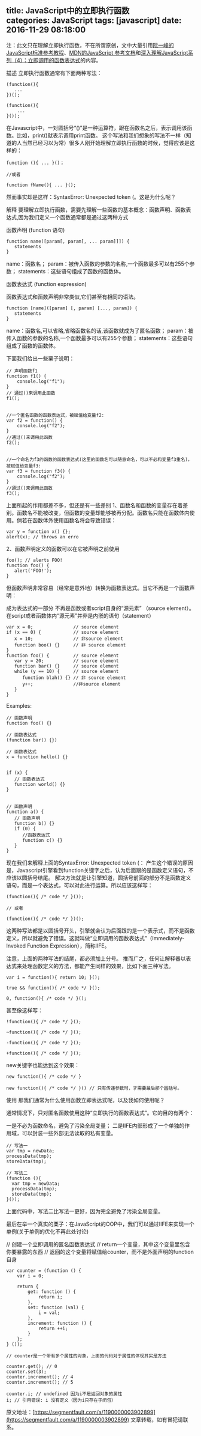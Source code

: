 title: JavaScript中的立即执行函数			
categories: JavaScript
tags: [javascript]
date: 2016-11-29 08:18:00
---

注：此文只在理解立即执行函数，不在所谓原创，文中大量引用[阮一峰的JavaScript标准参考教程](http://javascript.ruanyifeng.com/grammar/function.html#toc23)、[MDN的JavaScript 参考文档](http://javascript.ruanyifeng.com/grammar/function.html#toc23)和[深入理解JavaScript系列（4）：立即调用的函数表达式](http://www.cnblogs.com/tomxu/archive/2011/12/31/2289423.html)的内容。

描述
立即执行函数通常有下面两种写法：
```
(function(){ 
   ...
})();

(function(){ 
    ...
}());
```
在Javascript中，一对圆括号“()”是一种运算符，跟在函数名之后，表示调用该函数。比如，print()就表示调用print函数。
这个写法和我们想象的写法不一样（知道的人当然已经习以为常）很多人刚开始理解立即执行函数的时候，觉得应该是这样的：
```
function (){ ... }()；

//或者

function fName(){ ... }();
```
然而事实却是这样：SyntaxError: Unexpected token (。这是为什么呢？

解释
要理解立即执行函数，需要先理解一些函数的基本概念：函数声明、函数表达式,因为我们定义一个函数通常都是通过这两种方式

函数声明 (function 语句)
```
function name([param[, param[, ... param]]]) {
   statements
}
```
name：函数名；
param：被传入函数的参数的名称,一个函数最多可以有255个参数；
statements：这些语句组成了函数的函数体。

函数表达式 (function expression)

函数表达式和函数声明非常类似,它们甚至有相同的语法。
```
function [name]([param] [, param] [..., param]) {
   statements
}
```
name：函数名,可以省略,省略函数名的话,该函数就成为了匿名函数；
param：被传入函数的参数的名称,一个函数最多可以有255个参数；
statements：这些语句组成了函数的函数体。

下面我们给出一些栗子说明：
```
// 声明函数f1
function f1() {
    console.log("f1");
}
// 通过()来调用此函数
f1();


//一个匿名函数的函数表达式，被赋值给变量f2:
var f2 = function() {
    console.log("f2");
}
//通过()来调用此函数
f2();


//一个命名为f3的函数的函数表达式(这里的函数名可以随意命名，可以不必和变量f3重名)，被赋值给变量f3:
var f3 = function f3() {
    console.log("f2");
}
//通过()来调用此函数
f3();
```
上面所起的作用都差不多，但还是有一些差别
1、函数名和函数的变量存在着差别。函数名不能被改变，但函数的变量却能够被再分配。函数名只能在函数体内使用。倘若在函数体外使用函数名将会导致错误：
```
var y = function x() {};
alert(x); // throws an erro
```
2、函数声明定义的函数可以在它被声明之前使用
```
foo(); // alerts FOO!
function foo() {
   alert('FOO!');
}
```
但函数声明非常容易（经常是意外地）转换为函数表达式。当它不再是一个函数声明：

成为表达式的一部分
不再是函数或者script自身的“源元素” （source element）。在script或者函数体内“源元素”并非是内嵌的语句（statement）
```
var x = 0;               // source element
if (x == 0) {            // source element
   x = 10;               // 非source element
   function boo() {}     // 非 source element
}
function foo() {         // source element
   var y = 20;           // source element
   function bar() {}     // source element
   while (y == 10) {     // source element
      function blah() {} // 非 source element
      y++;               //非source element
   }
}
```
Examples:
```
// 函数声明
function foo() {}

// 函数表达式 
(function bar() {})

// 函数表达式
x = function hello() {}


if (x) {
   // 函数表达式
   function world() {}
}


// 函数声明
function a() {
   // 函数声明
   function b() {}
   if (0) {
      //函数表达式
      function c() {}
   }
}
```
现在我们来解释上面的SyntaxError: Unexpected token (：
产生这个错误的原因是，Javascript引擎看到function关键字之后，认为后面跟的是函数定义语句，不应该以圆括号结尾。
解决方法就是让引擎知道，圆括号前面的部分不是函数定义语句，而是一个表达式，可以对此进行运算。所以应该这样写：
```
(function(){ /* code */ }()); 

// 或者

(function(){ /* code */ })();
```
这两种写法都是以圆括号开头，引擎就会认为后面跟的是一个表示式，而不是函数定义，所以就避免了错误。这就叫做“立即调用的函数表达式”（Immediately-Invoked Function Expression），简称IIFE。

注意，上面的两种写法的结尾，都必须加上分号。
推而广之，任何让解释器以表达式来处理函数定义的方法，都能产生同样的效果，比如下面三种写法。
```
var i = function(){ return 10; }();

true && function(){ /* code */ }();

0, function(){ /* code */ }();
```
甚至像这样写：
```
!function(){ /* code */ }();

~function(){ /* code */ }();

-function(){ /* code */ }();

+function(){ /* code */ }();
```
new关键字也能达到这个效果：
```
new function(){ /* code */ }

new function(){ /* code */ }() // 只有传递参数时，才需要最后那个圆括号。
```
使用
那我们通常为什么使用函数立即表达式呢，以及我如何使用呢？

通常情况下，只对匿名函数使用这种“立即执行的函数表达式”。它的目的有两个：

一是不必为函数命名，避免了污染全局变量；
二是IIFE内部形成了一个单独的作用域，可以封装一些外部无法读取的私有变量。
```
// 写法一
var tmp = newData;
processData(tmp);
storeData(tmp);

// 写法二
(function (){
  var tmp = newData;
  processData(tmp);
  storeData(tmp);
}());
```
上面代码中，写法二比写法一更好，因为完全避免了污染全局变量。

最后在举一个真实的栗子：在JavaScript的OOP中，我们可以通过IIFE来实现一个单例(关于单例的优化不再此处讨论)

// 创建一个立即调用的匿名函数表达式
// return一个变量，其中这个变量里包含你要暴露的东西
// 返回的这个变量将赋值给counter，而不是外面声明的function自身
```
var counter = (function () {
    var i = 0;

    return {
        get: function () {
            return i;
        },
        set: function (val) {
            i = val;
        },
        increment: function () {
            return ++i;
        }
    };
} ());

// counter是一个带有多个属性的对象，上面的代码对于属性的体现其实是方法

counter.get(); // 0
counter.set(3);
counter.increment(); // 4
counter.increment(); // 5

counter.i; // undefined 因为i不是返回对象的属性
i; // 引用错误: i 没有定义（因为i只存在于闭包）
```

原文地址：[https://segmentfault.com/a/1190000003902899](https://segmentfault.com/a/1190000003902899)
文章转载，如有冒犯请联系。
